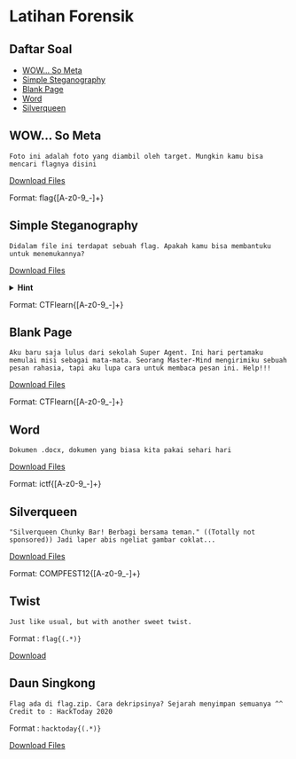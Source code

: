 # Latihan Forensik

## **Daftar Soal**

- [WOW... So Meta](#wow-so-meta)
- [Simple Steganography](#simple-steganography)
- [Blank Page](#blank-page)
- [Word](#word)
- [Silverqueen](#silverqueen)

## WOW... So Meta

```
Foto ini adalah foto yang diambil oleh target. Mungkin kamu bisa mencari flagnya disini
```

<a href="../resource/SoMeta.zip">Download Files</a>

Format: flag{[A-z0-9_-]+}

## Simple Steganography

```
Didalam file ini terdapat sebuah flag. Apakah kamu bisa membantuku untuk menemukannya?
```

<a href="../resource/SimpleStegano.zip">Download Files</a>

<details>
<summary><b>Hint</b></summary>
    Steghide mungkin bisa membantu!
</details>

Format: CTFlearn{[A-z0-9_-]+}

## Blank Page

```
Aku baru saja lulus dari sekolah Super Agent. Ini hari pertamaku memulai misi sebagai mata-mata. Seorang Master-Mind mengirimiku sebuah pesan rahasia, tapi aku lupa cara untuk membaca pesan ini. Help!!!
```

<a href="../resource/Blank.zip">Download Files</a>

Format: CTFlearn{[A-z0-9_-]+}

## Word

```
Dokumen .docx, dokumen yang biasa kita pakai sehari hari
```

<a href="../resource/Word.zip">Download Files</a>

Format: ictf{[A-z0-9_-]+}

## Silverqueen

```
"Silverqueen Chunky Bar! Berbagi bersama teman." ((Totally not sponsored)) Jadi laper abis ngeliat gambar coklat...
```

<a href="../resource/silverqueen.zip">Download Files</a>

Format: COMPFEST12{[A-z0-9_-]+}

## Twist

```
Just like usual, but with another sweet twist.
```

Format : `flag{(.*)}`

<a href="../resource/twist.png">Download</a>

## Daun Singkong

```
Flag ada di flag.zip. Cara dekripsinya? Sejarah menyimpan semuanya ^^
Credit to : HackToday 2020
```

Format : `hacktoday{(.*)}`

<a href="../resource/daunsingkong.zip">Download Files</a>
